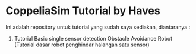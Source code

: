 # CoppeliaSim Tutorial by Haves

Ini adalah repository untuk tutorial yang sudah saya sediakan, diantaranya :
1. Tutorial Basic single sensor detection Obstacle Avoidance Robot (Tutorial dasar robot penghindar halangan satu sensor)
